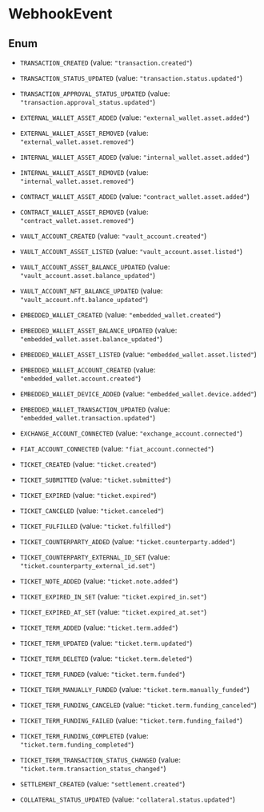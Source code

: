 

# WebhookEvent

## Enum


* `TRANSACTION_CREATED` (value: `"transaction.created"`)

* `TRANSACTION_STATUS_UPDATED` (value: `"transaction.status.updated"`)

* `TRANSACTION_APPROVAL_STATUS_UPDATED` (value: `"transaction.approval_status.updated"`)

* `EXTERNAL_WALLET_ASSET_ADDED` (value: `"external_wallet.asset.added"`)

* `EXTERNAL_WALLET_ASSET_REMOVED` (value: `"external_wallet.asset.removed"`)

* `INTERNAL_WALLET_ASSET_ADDED` (value: `"internal_wallet.asset.added"`)

* `INTERNAL_WALLET_ASSET_REMOVED` (value: `"internal_wallet.asset.removed"`)

* `CONTRACT_WALLET_ASSET_ADDED` (value: `"contract_wallet.asset.added"`)

* `CONTRACT_WALLET_ASSET_REMOVED` (value: `"contract_wallet.asset.removed"`)

* `VAULT_ACCOUNT_CREATED` (value: `"vault_account.created"`)

* `VAULT_ACCOUNT_ASSET_LISTED` (value: `"vault_account.asset.listed"`)

* `VAULT_ACCOUNT_ASSET_BALANCE_UPDATED` (value: `"vault_account.asset.balance_updated"`)

* `VAULT_ACCOUNT_NFT_BALANCE_UPDATED` (value: `"vault_account.nft.balance_updated"`)

* `EMBEDDED_WALLET_CREATED` (value: `"embedded_wallet.created"`)

* `EMBEDDED_WALLET_ASSET_BALANCE_UPDATED` (value: `"embedded_wallet.asset.balance_updated"`)

* `EMBEDDED_WALLET_ASSET_LISTED` (value: `"embedded_wallet.asset.listed"`)

* `EMBEDDED_WALLET_ACCOUNT_CREATED` (value: `"embedded_wallet.account.created"`)

* `EMBEDDED_WALLET_DEVICE_ADDED` (value: `"embedded_wallet.device.added"`)

* `EMBEDDED_WALLET_TRANSACTION_UPDATED` (value: `"embedded_wallet.transaction.updated"`)

* `EXCHANGE_ACCOUNT_CONNECTED` (value: `"exchange_account.connected"`)

* `FIAT_ACCOUNT_CONNECTED` (value: `"fiat_account.connected"`)

* `TICKET_CREATED` (value: `"ticket.created"`)

* `TICKET_SUBMITTED` (value: `"ticket.submitted"`)

* `TICKET_EXPIRED` (value: `"ticket.expired"`)

* `TICKET_CANCELED` (value: `"ticket.canceled"`)

* `TICKET_FULFILLED` (value: `"ticket.fulfilled"`)

* `TICKET_COUNTERPARTY_ADDED` (value: `"ticket.counterparty.added"`)

* `TICKET_COUNTERPARTY_EXTERNAL_ID_SET` (value: `"ticket.counterparty_external_id.set"`)

* `TICKET_NOTE_ADDED` (value: `"ticket.note.added"`)

* `TICKET_EXPIRED_IN_SET` (value: `"ticket.expired_in.set"`)

* `TICKET_EXPIRED_AT_SET` (value: `"ticket.expired_at.set"`)

* `TICKET_TERM_ADDED` (value: `"ticket.term.added"`)

* `TICKET_TERM_UPDATED` (value: `"ticket.term.updated"`)

* `TICKET_TERM_DELETED` (value: `"ticket.term.deleted"`)

* `TICKET_TERM_FUNDED` (value: `"ticket.term.funded"`)

* `TICKET_TERM_MANUALLY_FUNDED` (value: `"ticket.term.manually_funded"`)

* `TICKET_TERM_FUNDING_CANCELED` (value: `"ticket.term.funding_canceled"`)

* `TICKET_TERM_FUNDING_FAILED` (value: `"ticket.term.funding_failed"`)

* `TICKET_TERM_FUNDING_COMPLETED` (value: `"ticket.term.funding_completed"`)

* `TICKET_TERM_TRANSACTION_STATUS_CHANGED` (value: `"ticket.term.transaction_status_changed"`)

* `SETTLEMENT_CREATED` (value: `"settlement.created"`)

* `COLLATERAL_STATUS_UPDATED` (value: `"collateral.status.updated"`)



